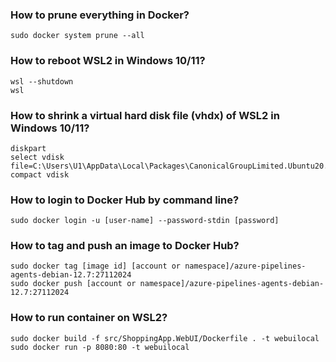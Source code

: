 ### How to prune everything in Docker?
```
sudo docker system prune --all
```
### How to reboot WSL2 in Windows 10/11?
```
wsl --shutdown
wsl 
```
### How to shrink a virtual hard disk file (vhdx) of WSL2 in Windows 10/11?
```
diskpart
select vdisk file=C:\Users\U1\AppData\Local\Packages\CanonicalGroupLimited.Ubuntu20.04onWindows_79rhkp1fndgsc\LocalState\ext4.vhdx
compact vdisk
```
### How to login to Docker Hub by command line?
```
sudo docker login -u [user-name] --password-stdin [password]
```
### How to tag and push an image to Docker Hub?
```
sudo docker tag [image id] [account or namespace]/azure-pipelines-agents-debian-12.7:27112024
sudo docker push [account or namespace]/azure-pipelines-agents-debian-12.7:27112024
```
### How to run container on WSL2?
```
sudo docker build -f src/ShoppingApp.WebUI/Dockerfile . -t webuilocal
sudo docker run -p 8080:80 -t webuilocal
```